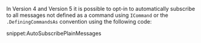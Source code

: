 In Version 4 and Version 5 it is possible to opt-in to automatically subscribe to all messages not defined as a command using `ICommand` or the `.DefiningCommandsAs` convention using the following code:

snippet:AutoSubscribePlainMessages